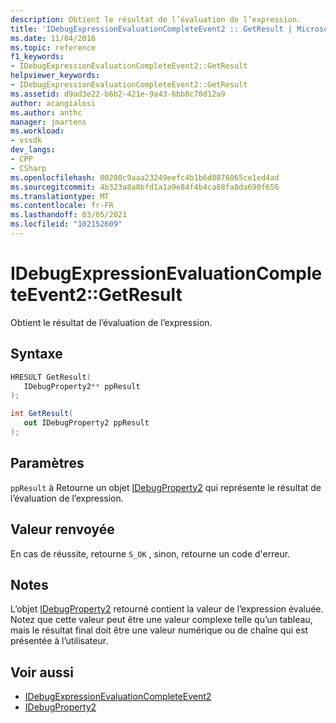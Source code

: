 ```yaml
---
description: Obtient le résultat de l’évaluation de l’expression.
title: 'IDebugExpressionEvaluationCompleteEvent2 :: GetResult | Microsoft Docs'
ms.date: 11/04/2016
ms.topic: reference
f1_keywords:
- IDebugExpressionEvaluationCompleteEvent2::GetResult
helpviewer_keywords:
- IDebugExpressionEvaluationCompleteEvent2::GetResult
ms.assetid: d9ad3e22-b6b2-421e-9a43-6bb8c70d12a9
author: acangialosi
ms.author: anthc
manager: jmartens
ms.workload:
- vssdk
dev_langs:
- CPP
- CSharp
ms.openlocfilehash: 00200c9aaa23249eefc4b1b6d0876065ce1ed4ad
ms.sourcegitcommit: 4b323a8a8bfd1a1a9e84f4b4ca88fa8da690f656
ms.translationtype: MT
ms.contentlocale: fr-FR
ms.lasthandoff: 03/05/2021
ms.locfileid: "102152609"
---
```

# <a name="idebugexpressionevaluationcompleteevent2getresult"></a>IDebugExpressionEvaluationCompleteEvent2::GetResult
Obtient le résultat de l’évaluation de l’expression.

## <a name="syntax"></a>Syntaxe

```cpp
HRESULT GetResult( 
   IDebugProperty2** ppResult
);
```

```csharp
int GetResult( 
   out IDebugProperty2 ppResult
);
```

## <a name="parameters"></a>Paramètres
`ppResult` à Retourne un objet [IDebugProperty2](../../../extensibility/debugger/reference/idebugproperty2.md) qui représente le résultat de l’évaluation de l’expression.

## <a name="return-value"></a>Valeur renvoyée
 En cas de réussite, retourne `S_OK` , sinon, retourne un code d'erreur.

## <a name="remarks"></a>Notes
 L’objet [IDebugProperty2](../../../extensibility/debugger/reference/idebugproperty2.md) retourné contient la valeur de l’expression évaluée. Notez que cette valeur peut être une valeur complexe telle qu’un tableau, mais le résultat final doit être une valeur numérique ou de chaîne qui est présentée à l’utilisateur.

## <a name="see-also"></a>Voir aussi
- [IDebugExpressionEvaluationCompleteEvent2](../../../extensibility/debugger/reference/idebugexpressionevaluationcompleteevent2.md)
- [IDebugProperty2](../../../extensibility/debugger/reference/idebugproperty2.md)
